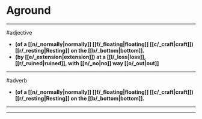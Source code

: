 # Aground
---
#adjective
- **(of a [[n/_normally|normally]] [[f/_floating|floating]] [[c/_craft|craft]]) [[r/_resting|Resting]] on the [[b/_bottom|bottom]].**
- **(by [[e/_extension|extension]]) at a [[l/_loss|loss]], [[r/_ruined|ruined]], with [[n/_no|no]] way [[o/_out|out]]**
---
#adverb
- **(of a [[n/_normally|normally]] [[f/_floating|floating]] [[c/_craft|craft]]) [[r/_resting|Resting]] on the [[b/_bottom|bottom]].**
---
---

